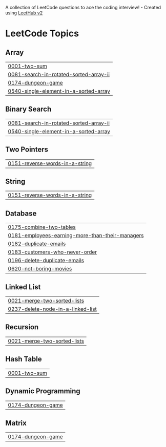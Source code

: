 A collection of LeetCode questions to ace the coding interview! - Created using [LeetHub v2](https://github.com/arunbhardwaj/LeetHub-2.0)
<!---LeetCode Topics Start-->
# LeetCode Topics
## Array
|  |
| ------- |
| [0001-two-sum](https://github.com/Anxika/leet-practice-/tree/master/0001-two-sum) |
| [0081-search-in-rotated-sorted-array-ii](https://github.com/Anxika/leet-practice-/tree/master/0081-search-in-rotated-sorted-array-ii) |
| [0174-dungeon-game](https://github.com/Anxika/leet-practice-/tree/master/0174-dungeon-game) |
| [0540-single-element-in-a-sorted-array](https://github.com/Anxika/leet-practice-/tree/master/0540-single-element-in-a-sorted-array) |
## Binary Search
|  |
| ------- |
| [0081-search-in-rotated-sorted-array-ii](https://github.com/Anxika/leet-practice-/tree/master/0081-search-in-rotated-sorted-array-ii) |
| [0540-single-element-in-a-sorted-array](https://github.com/Anxika/leet-practice-/tree/master/0540-single-element-in-a-sorted-array) |
## Two Pointers
|  |
| ------- |
| [0151-reverse-words-in-a-string](https://github.com/Anxika/leet-practice-/tree/master/0151-reverse-words-in-a-string) |
## String
|  |
| ------- |
| [0151-reverse-words-in-a-string](https://github.com/Anxika/leet-practice-/tree/master/0151-reverse-words-in-a-string) |
## Database
|  |
| ------- |
| [0175-combine-two-tables](https://github.com/Anxika/leet-practice-/tree/master/0175-combine-two-tables) |
| [0181-employees-earning-more-than-their-managers](https://github.com/Anxika/leet-practice-/tree/master/0181-employees-earning-more-than-their-managers) |
| [0182-duplicate-emails](https://github.com/Anxika/leet-practice-/tree/master/0182-duplicate-emails) |
| [0183-customers-who-never-order](https://github.com/Anxika/leet-practice-/tree/master/0183-customers-who-never-order) |
| [0196-delete-duplicate-emails](https://github.com/Anxika/leet-practice-/tree/master/0196-delete-duplicate-emails) |
| [0620-not-boring-movies](https://github.com/Anxika/leet-practice-/tree/master/0620-not-boring-movies) |
## Linked List
|  |
| ------- |
| [0021-merge-two-sorted-lists](https://github.com/Anxika/leet-practice-/tree/master/0021-merge-two-sorted-lists) |
| [0237-delete-node-in-a-linked-list](https://github.com/Anxika/leet-practice-/tree/master/0237-delete-node-in-a-linked-list) |
## Recursion
|  |
| ------- |
| [0021-merge-two-sorted-lists](https://github.com/Anxika/leet-practice-/tree/master/0021-merge-two-sorted-lists) |
## Hash Table
|  |
| ------- |
| [0001-two-sum](https://github.com/Anxika/leet-practice-/tree/master/0001-two-sum) |
## Dynamic Programming
|  |
| ------- |
| [0174-dungeon-game](https://github.com/Anxika/leet-practice-/tree/master/0174-dungeon-game) |
## Matrix
|  |
| ------- |
| [0174-dungeon-game](https://github.com/Anxika/leet-practice-/tree/master/0174-dungeon-game) |
<!---LeetCode Topics End-->
